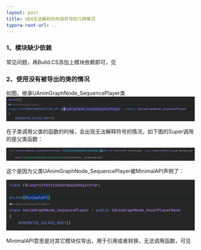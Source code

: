 ```yaml
---
layout: post
title: UE4无法解析的外部符号的几种情况
typora-root-url: ..
---
```




### 1、模块缺少依赖

常见问题，再Build.CS添加上模块依赖即可，见

[官方文档]: https://docs.unrealengine.com/4.27/en-US/ProductionPipelines/BuildTools/UnrealBuildTool/ModuleFiles/





### 2、使用没有被导出的类的情况

如图，继承UAnimGraphNode_SequencePlayer类![image-20220215162904533](/assets/postasset/2022-2-15-UE4无法解析的外部符号的几种情况/image-20220215162904533.png)

在子类调用父类的函数的时候，会出现无法解释符号的情况，如下图的Super调用的是父类函数：

![image-20220215164230668](/assets/postasset/2022-2-15-UE4无法解析的外部符号的几种情况/image-20220215164230668.png)





这个是因为父类UAnimGraphNode_SequencePlayer被MinimalAPI声明了：

![image-20220215163148425](/assets/postasset/2022-2-15-UE4无法解析的外部符号的几种情况/image-20220215163148425.png)

MinimalAPI意思是对其它模块仅导出，用于引用或者转换，无法调用函数，可见

[官方文档]: https://docs.unrealengine.com/4.27/en-US/ProgrammingAndScripting/GameplayArchitecture/Classes/Specifiers